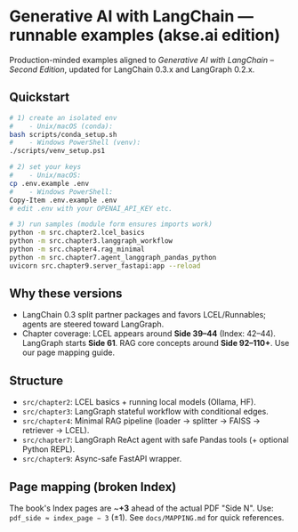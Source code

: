 # Generative AI with LangChain — runnable examples (akse.ai edition)

Production-minded examples aligned to *Generative AI with LangChain – Second Edition*, updated for LangChain 0.3.x and LangGraph 0.2.x.

## Quickstart

```bash
# 1) create an isolated env
#    - Unix/macOS (conda):
bash scripts/conda_setup.sh
#    - Windows PowerShell (venv):
./scripts/venv_setup.ps1

# 2) set your keys
#    - Unix/macOS:
cp .env.example .env
#    - Windows PowerShell:
Copy-Item .env.example .env
# edit .env with your OPENAI_API_KEY etc.

# 3) run samples (module form ensures imports work)
python -m src.chapter2.lcel_basics
python -m src.chapter3.langgraph_workflow
python -m src.chapter4.rag_minimal
python -m src.chapter7.agent_langgraph_pandas_python
uvicorn src.chapter9.server_fastapi:app --reload
```

## Why these versions

* LangChain 0.3 split partner packages and favors LCEL/Runnables; agents are steered toward LangGraph.
* Chapter coverage: LCEL appears around **Side 39–44** (Index: 42–44). LangGraph starts **Side 61**. RAG core concepts around **Side 92–110+**. Use our page mapping guide.

## Structure

* `src/chapter2`: LCEL basics + running local models (Ollama, HF).
* `src/chapter3`: LangGraph stateful workflow with conditional edges.
* `src/chapter4`: Minimal RAG pipeline (loader → splitter → FAISS → retriever → LCEL).
* `src/chapter7`: LangGraph ReAct agent with safe Pandas tools (+ optional Python REPL).
* `src/chapter9`: Async-safe FastAPI wrapper.

## Page mapping (broken Index)

The book's Index pages are ~**+3** ahead of the actual PDF "Side N". Use: `pdf_side ≈ index_page − 3` (±1). See `docs/MAPPING.md` for quick references.
